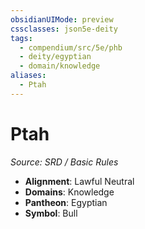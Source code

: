 ```yaml
---
obsidianUIMode: preview
cssclasses: json5e-deity
tags:
  - compendium/src/5e/phb
  - deity/egyptian
  - domain/knowledge
aliases:
  - Ptah
---
```

# Ptah
*Source: SRD / Basic Rules* 

- **Alignment**: Lawful Neutral
- **Domains**: Knowledge
- **Pantheon**: Egyptian
- **Symbol**: Bull